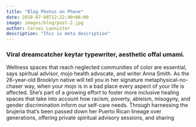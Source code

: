 ```yaml
---
title: "Blog Photos on Phone"
date: 2018-07-08T12:22:40+06:00
image: images/blog/post-2.jpg
author: Cersei Lannister
description: "This is meta description"
---
```


### Viral dreamcatcher keytar typewriter, aesthetic offal umami.

Wellness spaces that reach neglected communities of color are essential, says spiritual advisor, mojo health advocate, and writer Anna Smith. As the 26-year-old Brooklyn native will tell you in her signature metaphysical-no-chaser way, when your mojo is in a bad place every aspect of your life is affected. She’s part of a growing effort to foster more inclusive healing spaces that take into account how racism, poverty, ableism, misogyny, and gender discrimination inform our self-care needs. Through harnessing the brujería that’s been passed down her Puerto Rican lineage over generations, offering private spiritual advisory sessions, and sharing 
